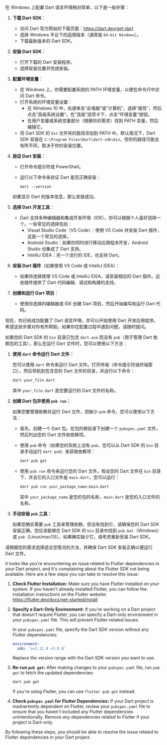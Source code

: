 在 Windows 上配置 Dart 语言环境相对简单，以下是一般步骤：

1. **下载 Dart SDK**：
   - 访问 Dart 官方网站的下载页面：https://dart.dev/get-dart
   - 选择 Windows 平台下的适用版本（通常是 `64-bit Windows`）。
   - 下载最新版本的 Dart SDK。

2. **安装 Dart SDK**：
   - 打开下载的 Dart 安装程序。
   - 选择安装位置并完成安装。

3. **配置环境变量**：
   - 在 Windows 上，你需要配置系统的 PATH 环境变量，以便在命令行中访问 Dart 命令。
   - 打开系统的环境变量设置：
     - 在 Windows 10 中，右键单击“此电脑”或“计算机”，选择“属性”，然后点击“高级系统设置”。在“高级”选项卡下，点击“环境变量”按钮。
     - 在用户变量或系统变量部分（根据你的需求）找到 PATH 变量，然后编辑它。
   - 将 Dart SDK 的 `bin` 文件夹的路径添加到 PATH 中。默认情况下，Dart SDK 安装在 `C:\Program Files\Dart\dart-sdk\bin`，但你的路径可能会有所不同，取决于你的安装位置。

4. **验证 Dart 安装**：
   - 打开命令提示符或 PowerShell。
   - 运行以下命令来验证 Dart 是否正确安装：

     ```
     dart --version
     ```

   如果显示 Dart 的版本信息，那么安装成功。

5. **选择 Dart 开发工具**：
   - Dart 支持多种编辑器和集成开发环境（IDE），你可以根据个人喜好选择一个。一些常见的选择包括：
     - Visual Studio Code（VS Code）：使用 VS Code 并安装 Dart 插件，这是一个常见的选择。
     - Android Studio：如果你同时进行移动应用程序开发，Android Studio 也集成了 Dart 支持。
     - IntelliJ IDEA：另一个流行的 IDE，也支持 Dart。

6. **安装 Dart 插件**（如果使用 VS Code 或 IntelliJ IDEA）：
   - 如果你选择使用 VS Code 或 IntelliJ IDEA，请安装相应的 Dart 插件。这些插件提供了 Dart 代码编辑、调试和构建的支持。

7. **创建和运行 Dart 项目**：
   - 使用你选择的编辑器或 IDE 创建 Dart 项目，然后开始编写和运行 Dart 代码。

现在，你已经成功配置了 Dart 语言环境，并可以开始使用 Dart 开发应用程序。希望这些步骤对你有所帮助。如果你在配置过程中遇到问题，请随时提问。



如果您的 Dart SDK 的 `bin` 目录只包含 `dart.exe` 而没有 `pub`（用于管理 Dart 依赖包的工具），那么在运行 Dart 文件时，您可以使用以下方法：

1. **使用 `dart` 命令运行 Dart 文件：**

   您可以使用 `dart` 命令来运行 Dart 文件。打开终端（命令提示符或终端窗口），然后导航到包含您的 Dart 文件的目录，并运行以下命令：

   ```bash
   dart your_file.dart
   ```

   其中 `your_file.dart` 是您要运行的 Dart 文件的名称。

2. **创建 Dart 包并使用 `pub run`：**

   如果您要管理依赖并运行 Dart 文件，但缺少 `pub` 命令，您可以使用以下方法：

   - 首先，创建一个 Dart 包。在包的根目录下创建一个 `pubspec.yaml` 文件，然后列出您的 Dart 文件和依赖项。

   - 使用 `pub` 命令（如果您的系统上没有 `pub`，您可以从 Dart SDK 的 `bin` 目录手动运行 `dart pub`）来获取依赖项：

     ```bash
     dart pub get
     ```

   - 使用 `pub run` 命令来运行您的 Dart 文件。假设您的 Dart 文件在 `bin` 目录下，并且它的入口文件是 `main.dart`，您可以运行：

     ```bash
     dart pub run your_package_name:main.dart
     ```

     其中 `your_package_name` 是您的包的名称，`main.dart` 是您的入口文件的名称。

3. **手动安装 `pub` 工具：**

   如果您确实需要 `pub` 工具来管理依赖，但没有找到它，请确保您的 Dart SDK 安装正确。您应该能够在 Dart SDK 的 `bin` 目录中找到 `pub.bat`（Windows）或 `pub`（Linux/macOS）。如果确实缺少它，请考虑重新安装 Dart SDK。

请根据您的需求选择适合您情况的方法，并确保 Dart SDK 安装正确以便运行 Dart 文件。



It looks like you're encountering an issue related to Flutter dependencies in your Dart project, and it's complaining about the Flutter SDK not being available. Here are a few steps you can take to resolve this issue:

1. **Check Flutter Installation:**
   Make sure you have Flutter installed on your system. If you haven't already installed Flutter, you can follow the installation instructions on the Flutter website: https://flutter.dev/docs/get-started/install

2. **Specify a Dart-Only Environment:**
   If you're working on a Dart project that doesn't require Flutter, you can specify a Dart-only environment in your `pubspec.yaml` file. This will prevent Flutter-related issues.

   In your `pubspec.yaml` file, specify the Dart SDK version without any Flutter dependencies:

   ```yaml
   environment:
     sdk: '>=2.12.0 <3.0.0'
   ```

   Replace the version range with the Dart SDK version you want to use.

3. **Re-run `pub get`:**
   After making changes to your `pubspec.yaml` file, run `pub get` to fetch the updated dependencies:

   ```bash
   dart pub get
   ```

   If you're using Flutter, you can use `flutter pub get` instead.

4. **Check `pubspec.yaml` for Flutter Dependencies:**
   If your Dart project is inadvertently dependent on Flutter, review your `pubspec.yaml` file to ensure that you haven't included any Flutter dependencies unintentionally. Remove any dependencies related to Flutter if your project is Dart-only.

By following these steps, you should be able to resolve the issue related to Flutter dependencies in your Dart project.
